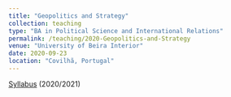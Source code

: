```yaml
---
title: "Geopolitics and Strategy"
collection: teaching
type: "BA in Political Science and International Relations"
permalink: /teaching/2020-Geopolitics-and-Strategy
venue: "University of Beira Interior"
date: 2020-09-23
location: "Covilhã, Portugal"
---
```


[Syllabus](https://www.dropbox.com/s/iq8erfamo2fito3/FUC%20Geopol%C3%ADtica%20e%20Estrat%C3%A9gia%202020%3A2021.pdf?dl=0) (2020/2021)

